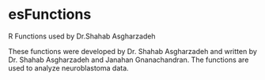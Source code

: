 esFunctions
===========

R Functions used by Dr.Shahab Asgharzadeh

These functions were developed by Dr. Shahab Asgharzadeh and written by Dr. Shahab Asgharzadeh and Janahan Gnanachandran. 
The functions are used to analyze neuroblastoma data.
